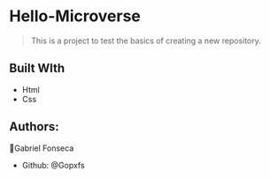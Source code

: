 # Hello-Microverse
> This is a project to test the basics of creating a new repository.

## Built WIth
- Html
- Css

## Authors:
:bust_in_silhouette:Gabriel Fonseca
- Github: @Gopxfs